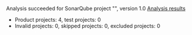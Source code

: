 Analysis succeeded for SonarQube project "", version 1.0 [Analysis results](http://192.168.0.105:9000/dashboard/index/NetCoreMicroService)
- Product projects: 4, test projects: 0
- Invalid projects: 0, skipped projects: 0, excluded projects: 0
